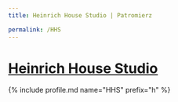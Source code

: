 ```yaml
---
title: Heinrich House Studio | Patromierz

permalink: /HHS
---
```


# [Heinrich House Studio](https://patronite.pl/HHS)

{% include profile.md name="HHS" prefix="h" %}
